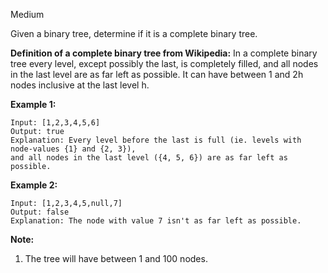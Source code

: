 Medium

Given a binary tree, determine if it is a complete binary tree.

**Definition of a complete binary tree from Wikipedia:**
In a complete binary tree every level, except possibly the last, is completely filled, and all nodes in the last level are as far left as possible. It can have between 1 and 2h nodes inclusive at the last level h.

 

**Example 1:**


```
Input: [1,2,3,4,5,6]
Output: true
Explanation: Every level before the last is full (ie. levels with node-values {1} and {2, 3}),
and all nodes in the last level ({4, 5, 6}) are as far left as possible.
```
**Example 2:**


```
Input: [1,2,3,4,5,null,7]
Output: false
Explanation: The node with value 7 isn't as far left as possible.
``` 
**Note:**

1. The tree will have between 1 and 100 nodes.
